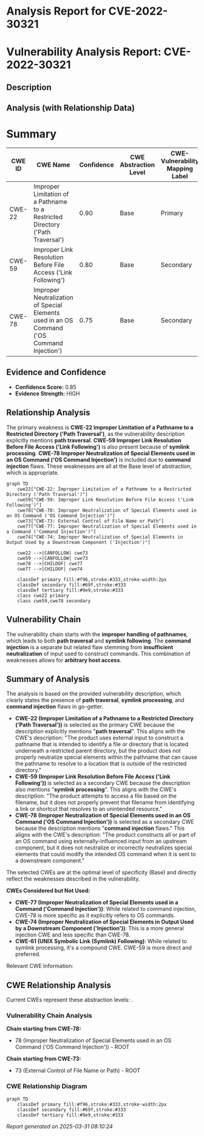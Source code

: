 # Analysis Report for CVE-2022-30321

# Vulnerability Analysis Report: CVE-2022-30321

## Description



## Analysis (with Relationship Data)

# Summary
| CWE ID   | CWE Name                                                                  | Confidence | CWE Abstraction Level | CWE-Vulnerability Mapping Label | CWE-Vulnerability Mapping Notes |
| -------- | ------------------------------------------------------------------------- | ---------- | --------------------- | ------------------------------- | ----------------------------- |
| CWE-22   | Improper Limitation of a Pathname to a Restricted Directory ('Path Traversal') | 0.90       | Base                  | Primary                         | Allowed                       |
| CWE-59   | Improper Link Resolution Before File Access ('Link Following')             | 0.80       | Base                  | Secondary                       | Allowed                       |
| CWE-78   | Improper Neutralization of Special Elements used in an OS Command ('OS Command Injection') | 0.75       | Base                  | Secondary                       | Allowed                       |

## Evidence and Confidence

*   **Confidence Score:** 0.85
*   **Evidence Strength:** HIGH

## Relationship Analysis
The primary weakness is **CWE-22 Improper Limitation of a Pathname to a Restricted Directory ('Path Traversal')**, as the vulnerability description explicitly mentions **path traversal**. **CWE-59 Improper Link Resolution Before File Access ('Link Following')** is also present because of **symlink processing**. **CWE-78 Improper Neutralization of Special Elements used in an OS Command ('OS Command Injection')** is included due to **command injection** flaws. These weaknesses are all at the Base level of abstraction, which is appropriate.

```mermaid
graph TD
    cwe22["CWE-22: Improper Limitation of a Pathname to a Restricted Directory ('Path Traversal')"]
    cwe59["CWE-59: Improper Link Resolution Before File Access ('Link Following')"]
    cwe78["CWE-78: Improper Neutralization of Special Elements used in an OS Command ('OS Command Injection')"]
    cwe73["CWE-73: External Control of File Name or Path"]
    cwe77["CWE-77: Improper Neutralization of Special Elements used in a Command ('Command Injection')"]
    cwe74["CWE-74: Improper Neutralization of Special Elements in Output Used by a Downstream Component ('Injection')"]
    
    cwe22 -->|CANFOLLOW| cwe73
    cwe59 -->|CANFOLLOW| cwe73
    cwe78 -->|CHILDOF| cwe77
    cwe77 -->|CHILDOF| cwe74
    
    classDef primary fill:#f96,stroke:#333,stroke-width:2px
    classDef secondary fill:#69f,stroke:#333
    classDef tertiary fill:#9e9,stroke:#333
    class cwe22 primary
    class cwe59,cwe78 secondary
```

## Vulnerability Chain
The vulnerability chain starts with the **improper handling of pathnames**, which leads to both **path traversal** and **symlink following**. The **command injection** is a separate but related flaw stemming from **insufficient neutralization** of input used to construct commands. This combination of weaknesses allows for **arbitrary host access**.

## Summary of Analysis
The analysis is based on the provided vulnerability description, which clearly states the presence of **path traversal**, **symlink processing**, and **command injection** flaws in go-getter.

*   **CWE-22 (Improper Limitation of a Pathname to a Restricted Directory ('Path Traversal'))** is selected as the primary CWE because the description explicitly mentions "**path traversal**". This aligns with the CWE's description: "The product uses external input to construct a pathname that is intended to identify a file or directory that is located underneath a restricted parent directory, but the product does not properly neutralize special elements within the pathname that can cause the pathname to resolve to a location that is outside of the restricted directory."
*   **CWE-59 (Improper Link Resolution Before File Access ('Link Following'))** is selected as a secondary CWE because the description also mentions "**symlink processing**". This aligns with the CWE's description: "The product attempts to access a file based on the filename, but it does not properly prevent that filename from identifying a link or shortcut that resolves to an unintended resource."
*   **CWE-78 (Improper Neutralization of Special Elements used in an OS Command ('OS Command Injection'))** is selected as a secondary CWE because the description mentions "**command injection** flaws." This aligns with the CWE's description: "The product constructs all or part of an OS command using externally-influenced input from an upstream component, but it does not neutralize or incorrectly neutralizes special elements that could modify the intended OS command when it is sent to a downstream component."

The selected CWEs are at the optimal level of specificity (Base) and directly reflect the weaknesses described in the vulnerability.

**CWEs Considered but Not Used:**

*   **CWE-77 (Improper Neutralization of Special Elements used in a Command ('Command Injection'))**: While related to command injection, CWE-78 is more specific as it explicitly refers to OS commands.
*   **CWE-74 (Improper Neutralization of Special Elements in Output Used by a Downstream Component ('Injection'))**: This is a more general injection CWE and less specific than CWE-78.
*   **CWE-61 (UNIX Symbolic Link (Symlink) Following)**: While related to symlink processing, it's a compound CWE. CWE-59 is more direct and preferred.

Relevant CWE Information:


## CWE Relationship Analysis

Current CWEs represent these abstraction levels: .


### Vulnerability Chain Analysis

**Chain starting from CWE-78:**
- 78 (Improper Neutralization of Special Elements used in an OS Command ('OS Command Injection')) - ROOT


**Chain starting from CWE-73:**
- 73 (External Control of File Name or Path) - ROOT



### CWE Relationship Diagram

```mermaid
graph TD
    classDef primary fill:#f96,stroke:#333,stroke-width:2px
    classDef secondary fill:#69f,stroke:#333
    classDef tertiary fill:#9e9,stroke:#333
```



*Report generated on 2025-03-31 08:10:24*
